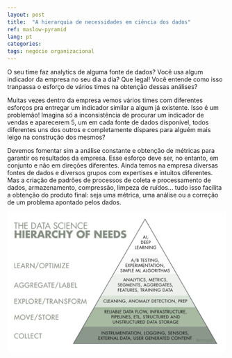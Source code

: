 ```yaml
---
layout: post
title:  "A hierarquia de necessidades em ciência dos dados"
ref: maslow-pyramid
lang: pt
categories: 
tags: negócio organizacional
---
```


O seu time faz analytics de alguma fonte de dados? Você usa algum indicador da empresa no seu dia a dia? Que legal! Você entende como isso tranpassa o esforço de vários times na obtenção dessas análises?

Muitas vezes dentro da empresa vemos vários times com diferentes esforços pra entregar um indicador similar a algum já existente. Isso é um problemão! Imagina só a inconsistência de procurar um indicador de vendas e aparecerem 5, um em cada fonte de dados disponível, todos diferentes uns dos outros e completamente díspares para alguém mais leigo na construção dos mesmos?

Devemos fomentar sim a análise constante e obtenção de métricas para garantir os resultados da empresa. Esse esforço deve ser, no entanto, em conjunto e não em direções diferentes. Ainda temos na empresa diversas fontes de dados e diversos grupos com expertises e intuitos diferentes. Mas a criação de padrões de processos de coleta e processamento de dados, armazenamento, compressão, limpeza de ruídos... tudo isso facilita a obtenção do produto final: seja uma métrica, uma análise ou a correção de um problema apontado pelos dados.

![Pirâmide de Necessidades de Ciência de Dados](/assets/hierarchy_of_needs.jpg "Pirâmide de Necessidades de Ciência de Dados")
